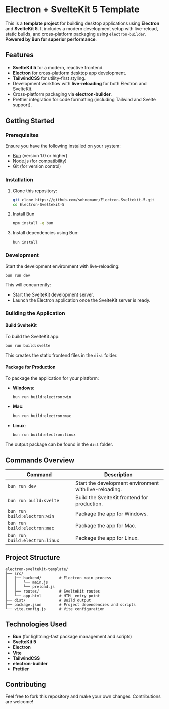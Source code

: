 
# Electron + SvelteKit 5 Template

This is a **template project** for building desktop applications using **Electron** and **SvelteKit 5**. It includes a modern development setup with live-reload, static builds, and cross-platform packaging using `electron-builder`. **Powered by Bun for superior performance**.

## Features

- **SvelteKit 5** for a modern, reactive frontend.
- **Electron** for cross-platform desktop app development.
- **TailwindCSS** for utility-first styling.
- Development workflow with **live-reloading** for both Electron and SvelteKit.
- Cross-platform packaging via **electron-builder**.
- Prettier integration for code formatting (including Tailwind and Svelte support).

## Getting Started

### Prerequisites

Ensure you have the following installed on your system:

- [Bun](https://bun.sh/) (version 1.0 or higher)
- Node.js (for compatibility)
- Git (for version control)

### Installation

1. Clone this repository:

   ```bash
   git clone https://github.com/sohnemann/Electron-Sveltekit-5.git
   cd Electron-Sveltekit-5
   ```

2. Install Bun
   ```bash
   npm install -g bun
   ```

3. Install dependencies using Bun:

   ```bash
   bun install
   ```

### Development

Start the development environment with live-reloading:

```bash
bun run dev
```

This will concurrently:

- Start the SvelteKit development server.
- Launch the Electron application once the SvelteKit server is ready.

### Building the Application

#### Build SvelteKit

To build the SvelteKit app:

```bash
bun run build:svelte
```

This creates the static frontend files in the `dist` folder.

#### Package for Production

To package the application for your platform:

- **Windows**:

  ```bash
  bun run build:electron:win
  ```

- **Mac**:

  ```bash
  bun run build:electron:mac
  ```

- **Linux**:

  ```bash
  bun run build:electron:linux
  ```

The output package can be found in the `dist` folder.

## Commands Overview

| Command                          | Description                                                      |
|----------------------------------|------------------------------------------------------------------|
| `bun run dev`                    | Start the development environment with live-reloading.          |
| `bun run build:svelte`           | Build the SvelteKit frontend for production.                    |
| `bun run build:electron:win`     | Package the app for Windows.                                    |
| `bun run build:electron:mac`     | Package the app for Mac.                                        |
| `bun run build:electron:linux`   | Package the app for Linux.                                      |

## Project Structure

```
electron-sveltekit-template/
├── src/
│   ├── backend/        # Electron main process
│   │   └── main.js
│   │   └── preload.js
│   ├── routes/         # SvelteKit routes
│   └── app.html        # HTML entry point
├── dist/               # Build output
├── package.json        # Project dependencies and scripts
└── vite.config.js      # Vite configuration
```

## Technologies Used

- **Bun** (for lightning-fast package management and scripts)
- **SvelteKit 5**
- **Electron**
- **Vite**
- **TailwindCSS**
- **electron-builder**
- **Prettier**

## Contributing

Feel free to fork this repository and make your own changes. Contributions are welcome!
